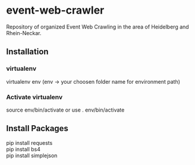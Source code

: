 # event-web-crawler
Repository of organized Event Web Crawling in the area of Heidelberg and Rhein-Neckar.

## Installation
### virtualenv
virtualenv env (env -> your choosen folder name for environment path)

### Activate virtualenv
source env/bin/activate
or use
. env/bin/activate

## Install Packages
pip install requests  
pip install bs4  
pip install simplejson
